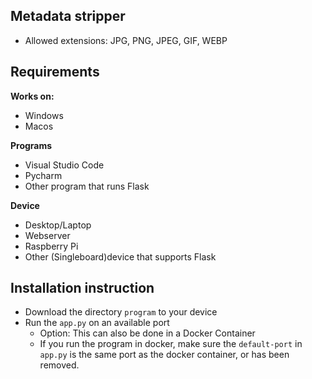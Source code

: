## Metadata stripper

*  Allowed extensions: JPG, PNG, JPEG, GIF, WEBP


<!-- <p align="center">
  <img src="Images/flarevm-logo.png" alt="FLARE-VM Logo" width="600">
</p> -->

## Requirements
**Works on:**
* Windows
* Macos
<!-- * Ubuntu Desktop -->

**Programs**
* Visual Studio Code
* Pycharm
* Other program that runs Flask

**Device**
* Desktop/Laptop
* Webserver
* Raspberry Pi 
* Other (Singleboard)device that supports Flask

## Installation instruction

* Download the directory `program` to your device
* Run the `app.py` on an available port
    * Option: This can also be done in a Docker Container
    * If you run the program in docker, make sure the `default-port` in `app.py` is the same port as the docker container, or has been removed.



